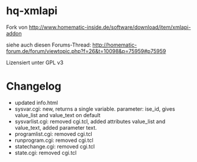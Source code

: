 hq-xmlapi
=========

Fork von http://www.homematic-inside.de/software/download/item/xmlapi-addon

siehe auch diesen Forums-Thread: http://homematic-forum.de/forum/viewtopic.php?f=26&t=10098&p=75959#p75959

Lizensiert unter GPL v3

Changelog
=========

* updated info.html
* sysvar.cgi: new, returns a single variable. parameter: ise_id, gives value_list and value_text on default
* sysvarlist.cgi: removed cgi.tcl, added attributes value_list and value_text, added parameter text.
* programlist.cgi: removed cgi.tcl
* runprogram.cgi: removed cgi.tcl
* statechange.cgi: removed cgi.tcl
* state.cgi: removed cgi.tcl

